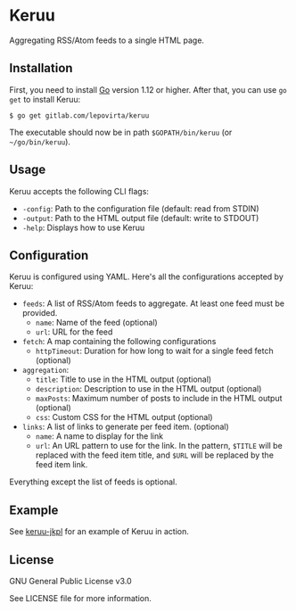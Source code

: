 # Keruu

Aggregating RSS/Atom feeds to a single HTML page.

## Installation

First, you need to install [Go](https://golang.org/dl/) version 1.12 or higher.
After that, you can use `go get` to install Keruu:

    $ go get gitlab.com/lepovirta/keruu

The executable should now be in path `$GOPATH/bin/keruu` (or `~/go/bin/keruu`).

## Usage

Keruu accepts the following CLI flags:

* `-config`: Path to the configuration file (default: read from STDIN)
* `-output`: Path to the HTML output file (default: write to STDOUT)
* `-help`: Displays how to use Keruu

## Configuration

Keruu is configured using YAML. Here's all the configurations accepted by Keruu:

* `feeds`: A list of RSS/Atom feeds to aggregate. At least one feed must be provided.
  * `name`: Name of the feed (optional)
  * `url`: URL for the feed
* `fetch`: A map containing the following configurations
  * `httpTimeout`: Duration for how long to wait for a single feed fetch (optional)
* `aggregation`:
  * `title`: Title to use in the HTML output (optional)
  * `description`: Description to use in the HTML output (optional)
  * `maxPosts`: Maximum number of posts to include in the HTML output (optional)
  * `css`: Custom CSS for the HTML output (optional)
* `links`: A list of links to generate per feed item. (optional)
  * `name`: A name to display for the link
  * `url`: An URL pattern to use for the link.
    In the pattern, `$TITLE` will be replaced with the feed item title,
    and `$URL` will be replaced by the feed item link.

Everything except the list of feeds is optional.

## Example

See [keruu-jkpl](https://gitlab.com/lepovirta/keruu-jkpl) for an example of Keruu in action.

## License

GNU General Public License v3.0

See LICENSE file for more information.
